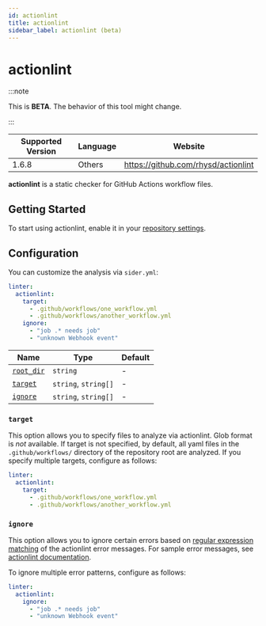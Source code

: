 ```yaml
---
id: actionlint
title: actionlint
sidebar_label: actionlint (beta)
---
```


# actionlint

:::note

This is **BETA**. The behavior of this tool might change.

:::

| Supported Version | Language | Website                             |
| ----------------- | -------- | ----------------------------------- |
| 1.6.8             | Others   | https://github.com/rhysd/actionlint |

**actionlint** is a static checker for GitHub Actions workflow files.

## Getting Started

To start using actionlint, enable it in your [repository settings](../../getting-started/repository-settings.md).

## Configuration

You can customize the analysis via `sider.yml`:

```yaml
linter:
  actionlint:
    target:
      - .github/workflows/one_workflow.yml
      - .github/workflows/another_workflow.yml
    ignore:
      - "job .* needs job"
      - "unknown Webhook event"
```

| Name                                                                                  | Type                 | Default |
| ------------------------------------------------------------------------------------- | -------------------- | ------- |
| [`root_dir`](../../getting-started/custom-configuration.md#linteranalyzer_idroot_dir) | `string`             | -       |
| [`target`](#target)                                                                   | `string`, `string[]` | -       |
| [`ignore`](#ignore)                                                                   | `string`, `string[]` | -       |

### `target`

This option allows you to specify files to analyze via actionlint. Glob format is _not_ available.
If target is not specified, by default, all yaml files in the `.github/workflows/` directory of the repository root are analyzed.
If you specify multiple targets, configure as follows:

```yaml
linter:
  actionlint:
    target:
      - .github/workflows/one_workflow.yml
      - .github/workflows/another_workflow.yml
```

### `ignore`

This option allows you to ignore certain errors based on [regular expression matching](https://pkg.go.dev/regexp) of the actionlint error messages. For sample error messages, see [actionlint documentation](https://github.com/rhysd/actionlint/blob/main/docs/checks.md).

To ignore multiple error patterns, configure as follows:

```yaml
linter:
  actionlint:
    ignore:
      - "job .* needs job"
      - "unknown Webhook event"
```
